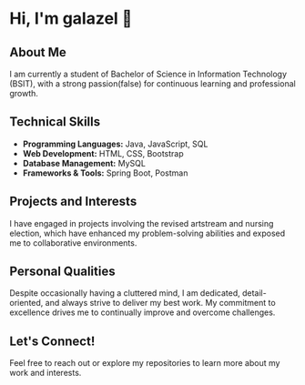 # Hi, I'm galazel 👋

## About Me

I am currently a student of Bachelor of Science in Information Technology (BSIT), with a strong passion(false) for continuous learning and professional growth. 

## Technical Skills

- **Programming Languages:** Java, JavaScript, SQL
- **Web Development:** HTML, CSS, Bootstrap
- **Database Management:** MySQL
- **Frameworks & Tools:** Spring Boot, Postman

## Projects and Interests

I have engaged in projects involving the revised artstream and nursing election, which have enhanced my problem-solving abilities and exposed me to collaborative environments.

## Personal Qualities

Despite occasionally having a cluttered mind, I am dedicated, detail-oriented, and always strive to deliver my best work. My commitment to excellence drives me to continually improve and overcome challenges.

## Let's Connect!

Feel free to reach out or explore my repositories to learn more about my work and interests.
